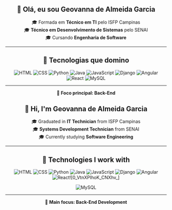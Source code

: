 <div align="center">

## 👋 Olá, eu sou Geovanna de Almeida Garcia

🎓 Formada em **Técnico em TI** pelo ISFP Campinas  
🎓 **Técnico em Desenvolvimento de Sistemas** pelo SENAI  
🎓 Cursando **Engenharia de Software**

---

## 🚀 Tecnologias que domino

![HTML](https://img.shields.io/badge/HTML-E34F26?style=for-the-badge&logo=html5&logoColor=white)
![CSS](https://img.shields.io/badge/CSS-1572B6?style=for-the-badge&logo=css3&logoColor=white)
![Python](https://img.shields.io/badge/Python-3776AB?style=for-the-badge&logo=python&logoColor=white)
![Java](https://img.shields.io/badge/Java-ED8B00?style=for-the-badge&logo=java&logoColor=white)
![JavaScript](https://img.shields.io/badge/JavaScript-F7DF1E?style=for-the-badge&logo=javascript&logoColor=black)
![Django](https://img.shields.io/badge/Django-092E20?style=for-the-badge&logo=django&logoColor=white)
![Angular](https://img.shields.io/badge/Angular-DD0031?style=for-the-badge&logo=angular&logoColor=white)
![React](https://img.shields.io/badge/React-20232A?style=for-the-badge&logo=react&logoColor=61DAFB)
![MySQL](https://img.shields.io/badge/MySQL-005C84?style=for-the-badge&logo=mysql&logoColor=white)

---

🎯 **Foco principal: Back-End**



<div align="center">

## 👋 Hi, I'm Geovanna de Almeida Garcia

🎓 Graduated in **IT Technician** from ISFP Campinas  
🎓 **Systems Development Technician** from SENAI  
🎓 Currently studying **Software Engineering**

---

## 🚀 Technologies I work with

![HTML](https://img.shields.io/badge/HTML-E34F26?style=for-the-badge&logo=html5&logoColor=white)
![CSS](https://img.shields.io/badge/CSS-1572B6?style=for-the-badge&logo=css3&logoColor=white)
![Python](https://img.shields.io/badge/Python-3776AB?style=for-the-badge&logo=python&logoColor=white)
![Java](https://img.shields.io/badge/Java-ED8B00?style=for-the-badge&logo=java&logoColor=white)
![JavaScript](https://img.shields.io/badge/JavaScript-F7DF1E?style=for-the-badge&logo=javascript&logoColor=black)
![Django](https://img.shields.io/badge/Django-092E20?style=for-the-badge&logo=django&logoColor=white)
![Angular](https://img.shields.io/badge/Angular-DD0031?style=for-the-badge&logo=angular&logoColor=white)
![React](https://img.shields.io/badge/React-20232A?style=for-the-badge&logo=react&logoColor=61DAFB)![0_VtnXPIhoK_CNXhv_]

![MySQL](https://img.shields.io/badge/MySQL-005C84?style=for-the-badge&logo=mysql&logoColor=white)

---

🎯 **Main focus: Back-End Development**

</div>



</div>
